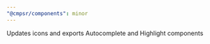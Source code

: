 ```yaml
---
"@cmpsr/components": minor
---
```


Updates icons and exports Autocomplete and Highlight components
